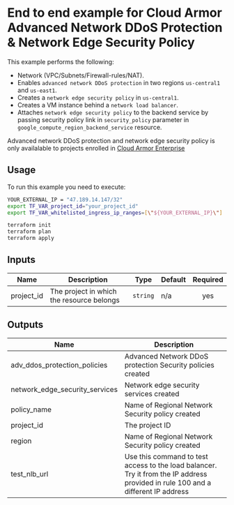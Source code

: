 # End to end example for Cloud Armor Advanced Network DDoS Protection & Network Edge Security Policy

This example performs the following:
- Network (VPC/Subnets/Firewall-rules/NAT).
- Enables `advanced network DDoS protection` in two regions `us-central1` and `us-east1`.
- Creates a `network edge security policy` in `us-central1`.
- Creates a VM instance behind a `network load balancer`.
- Attaches `network edge security policy` to the backend service by passing security policy link in `security_policy` parameter in `google_compute_region_backend_service` resource.

Advanced network DDoS protection and network edge security policy is only availalable to projects enrolled in [Cloud Armor Enterprise](https://cloud.google.com/armor/docs/armor-enterprise-overview)

## Usage

To run this example you need to execute:

```bash
YOUR_EXTERNAL_IP = "47.189.14.147/32"
export TF_VAR_project_id="your_project_id"
export TF_VAR_whitelisted_ingress_ip_ranges=[\"${YOUR_EXTERNAL_IP}\"]
```

```bash
terraform init
terraform plan
terraform apply
```

<!-- BEGINNING OF PRE-COMMIT-TERRAFORM DOCS HOOK -->
## Inputs

| Name | Description | Type | Default | Required |
|------|-------------|------|---------|:--------:|
| project\_id | The project in which the resource belongs | `string` | n/a | yes |

## Outputs

| Name | Description |
|------|-------------|
| adv\_ddos\_protection\_policies | Advanced Network DDoS protection Security policies created |
| network\_edge\_security\_services | Network edge security services created |
| policy\_name | Name of Regional Network Security policy created |
| project\_id | The project ID |
| region | Name of Regional Network Security policy created |
| test\_nlb\_url | Use this command to test access to the load balancer. Try it from the IP address provided in rule 100 and a different IP address |

<!-- END OF PRE-COMMIT-TERRAFORM DOCS HOOK -->
